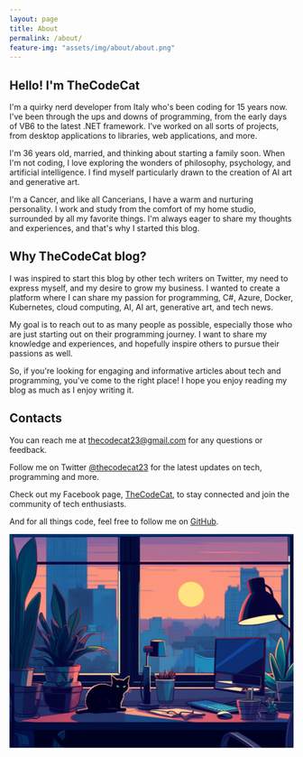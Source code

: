 ```yaml
---
layout: page
title: About
permalink: /about/
feature-img: "assets/img/about/about.png"
---
```


## Hello! I'm TheCodeCat

I'm a quirky nerd developer from Italy who's been coding for 15 years now. I've been through the ups and downs of programming, from the early days of VB6 to the latest .NET framework. I've worked on all sorts of projects, from desktop applications to libraries, web applications, and more.

I'm 36 years old, married, and thinking about starting a family soon. When I'm not coding, I love exploring the wonders of philosophy, psychology, and artificial intelligence. I find myself particularly drawn to the creation of AI art and generative art.

I'm a Cancer, and like all Cancerians, I have a warm and nurturing personality. I work and study from the comfort of my home studio, surrounded by all my favorite things. I'm always eager to share my thoughts and experiences, and that's why I started this blog.

## Why TheCodeCat blog?

I was inspired to start this blog by other tech writers on Twitter, my need to express myself, and my desire to grow my business. I wanted to create a platform where I can share my passion for programming, C#, Azure, Docker, Kubernetes, cloud computing, AI, AI art, generative art, and tech news.

My goal is to reach out to as many people as possible, especially those who are just starting out on their programming journey. I want to share my knowledge and experiences, and hopefully inspire others to pursue their passions as well.

So, if you're looking for engaging and informative articles about tech and programming, you've come to the right place! I hope you enjoy reading my blog as much as I enjoy writing it.

## Contacts

You can reach me at [thecodecat23@gmail.com](mailto:thecodecat23@gmail.com) for any questions or feedback.

Follow me on Twitter [@thecodecat23](https://twitter.com/thecodecat23) for the latest updates on tech, programming and more.

Check out my Facebook page, [TheCodeCat](https://www.facebook.com/profile.php?id=100090223107344), to stay connected and join the community of tech enthusiasts.

And for all things code, feel free to follow me on [GitHub](https://github.com/thecodecat23).

<p align="center">
  <img src="assets/img/about/about.png" alt="TheCodeCat Studio">
</p>